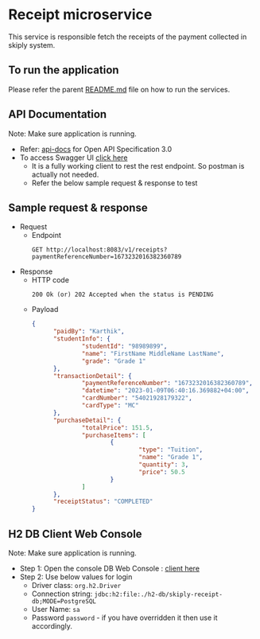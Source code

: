 # Receipt microservice
This service is responsible fetch the receipts of the payment collected in skiply system.

## To run the application
 Please refer the parent [README.md](../README.md#local-run) file on how to run the services.

## API Documentation
Note: Make sure application is running.
 - Refer: [api-docs](http://localhost:8083/v3/api-docs) for Open API Specification 3.0
 - To access Swagger UI [click here](http://localhost:8083/swagger-ui/index.html)
   - It is a fully working client to rest the rest endpoint. So postman is actually not needed.
   - Refer the below sample request & response to test

## Sample request & response
- Request
  - Endpoint
    ```
    GET http://localhost:8083/v1/receipts?paymentReferenceNumber=1673232016382360789
    ```
- Response
  - HTTP code
    ```
    200 Ok (or) 202 Accepted when the status is PENDING
    ```
  - Payload
     ```json
     {
           "paidBy": "Karthik",
           "studentInfo": {
                   "studentId": "98989899",
                   "name": "FirstName MiddleName LastName",
                   "grade": "Grade 1"
           },
           "transactionDetail": {
                   "paymentReferenceNumber": "1673232016382360789",
                   "datetime": "2023-01-09T06:40:16.369882+04:00",
                   "cardNumber": "54021928179322",
                   "cardType": "MC"
           },
           "purchaseDetail": {
                   "totalPrice": 151.5,
                   "purchaseItems": [
                           {
                                   "type": "Tuition",
                                   "name": "Grade 1",
                                   "quantity": 3,
                                   "price": 50.5
                           }
                   ]
           },
           "receiptStatus": "COMPLETED"
     }
     ```

## H2 DB Client Web Console
Note: Make sure application is running.
  - Step 1: Open the console DB Web Console : [client here](http://localhost:8083/h2-console)
  - Step 2: Use below values for login
    - Driver class: `org.h2.Driver` 
    - Connection string: `jdbc:h2:file:./h2-db/skiply-receipt-db;MODE=PostgreSQL`
    - User Name: `sa`
    - Password `password`  - if you have overridden it then use it accordingly.
